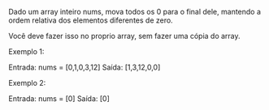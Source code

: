 Dado um array inteiro nums, mova todos os 0 para o final dele, mantendo a ordem relativa dos elementos diferentes de zero.

Você deve fazer isso no proprio array, sem fazer uma cópia do array.

Exemplo 1:

Entrada: nums = [0,1,0,3,12]
Saída: [1,3,12,0,0]

Exemplo 2:

Entrada: nums = [0]
Saída: [0]